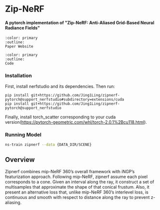 # Zip-NeRF

<h4>A pytorch implementation of "Zip-NeRF: Anti-Aliased Grid-Based Neural Radiance Fields"</h4>

```{button-link} https://jonbarron.info/zipnerf/
:color: primary
:outline:
Paper Website
```
```{button-link} https://github.com/SuLvXiangXin/zipnerf-pytorch
:color: primary
:outline:
Code
```
### Installation
First, install nerfstudio and its dependencies. Then run:
```
pip install git+https://github.com/Jing1Ling/zipnerf-pytorch@support_nerfstudio#subdirectory=extensions/cuda
pip install git+https://github.com/Jing1Ling/zipnerf-pytorch@support_nerfstudio
```
Finally, install torch_scatter corresponding to your cuda version(https://pytorch-geometric.com/whl/torch-2.0.1%2Bcu118.html).


### Running Model

```bash
ns-train zipnerf --data {DATA_DIR/SCENE}
```

## Overview
Zipnerf combines mip-NeRF 360’s overall framework with iNGP’s featurization approach.
Following mip-NeRF, zipnerf assume each pixel corresponds to a cone. Given an interval along the ray, it construct a set of multisamples that approximate the shape of that conical frustum.
Also,  it present an alternative loss that, unlike mip-NeRF 360’s interlevel loss, is continuous and smooth with respect to distance along the ray to prevent z-aliasing.